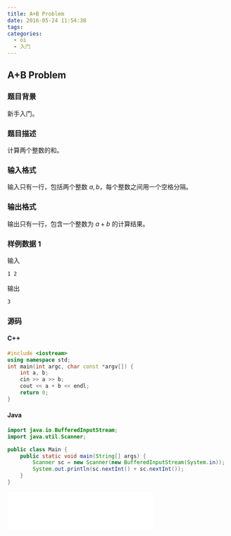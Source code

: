 ```yaml
---
title: A+B Problem
date: 2016-05-24 11:54:38
tags:
categories:
  - oi
  - 入门
---
```

## A+B Problem
### 题目背景
新手入门。
### 题目描述
计算两个整数的和。
### 输入格式
输入只有一行，包括两个整数 $a, b$，每个整数之间用一个空格分隔。
### 输出格式
输出只有一行，包含一个整数为 $a + b$ 的计算结果。
<!-- more -->
### 样例数据 1
输入
``` bash
1 2
```
输出
``` bash
3
```
### 源码
#### C++
``` cpp
#include <iostream>
using namespace std;
int main(int argc, char const *argv[]) {
    int a, b;
    cin >> a >> b;
    cout << a + b << endl;
    return 0;
}
```
#### Java
``` java
import java.io.BufferedInputStream;
import java.util.Scanner;

public class Main {
    public static void main(String[] args) {
        Scanner sc = new Scanner(new BufferedInputStream(System.in));
        System.out.println(sc.nextInt() + sc.nextInt());
    }
}
```
<iframe frameborder="no" border="0" marginwidth="0" marginheight="0" width=330 height=86 src="//music.163.com/outchain/player?type=2&id=766217&auto=1&height=66"></iframe>